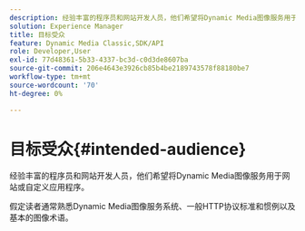 ```yaml
---
description: 经验丰富的程序员和网站开发人员，他们希望将Dynamic Media图像服务用于网站或自定义应用程序。
solution: Experience Manager
title: 目标受众
feature: Dynamic Media Classic,SDK/API
role: Developer,User
exl-id: 77d48361-5b33-4337-bc3d-c0d3de8607ba
source-git-commit: 206e4643e3926cb85b4be2189743578f88180be7
workflow-type: tm+mt
source-wordcount: '70'
ht-degree: 0%

---
```


# 目标受众{#intended-audience}

经验丰富的程序员和网站开发人员，他们希望将Dynamic Media图像服务用于网站或自定义应用程序。

假定读者通常熟悉Dynamic Media图像服务系统、一般HTTP协议标准和惯例以及基本的图像术语。
